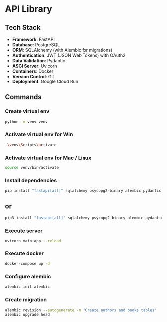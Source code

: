 # API Library

## Tech Stack

- **Framework**: FastAPI
- **Database**: PostgreSQL
- **ORM**: SQLAlchemy (with Alembic for migrations)
- **Authentication**: JWT (JSON Web Tokens) with OAuth2
- **Data Validation**: Pydantic
- **ASGI Server**: Uvicorn
- **Containers**: Docker
- **Version Control**: Git
- **Deployment**: Google Cloud Run

## Commands

### Create virtual env
```bash
python -m venv venv
```

### Activate virtual env for Win
```bash
.\venv\Scripts\activate
```

### Activate virtual env for Mac / Linux
```bash
source venv/bin/activate
```

### Install dependencies
```bash
pip install "fastapi[all]" sqlalchemy psycopg2-binary alembic pydantic-settings
```
## or
```bash
pip3 install "fastapi[all]" sqlalchemy psycopg2-binary alembic pydantic-settings
```

### Execute server
```bash
uvicorn main:app --reload
```

### Execute docker
```bash
docker-compose up -d
```

### Configure alembic
```bash
alembic init alembic
```

### Create migration
```bash
alembic revision --autogenerate -m "Create authors and books tables"
alembic upgrade head
```
